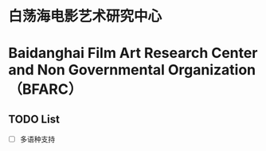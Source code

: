 # 白荡海电影艺术研究中心

# Baidanghai Film Art Research Center and Non Governmental Organization （BFARC）

## TODO List

- [ ] 多语种支持

